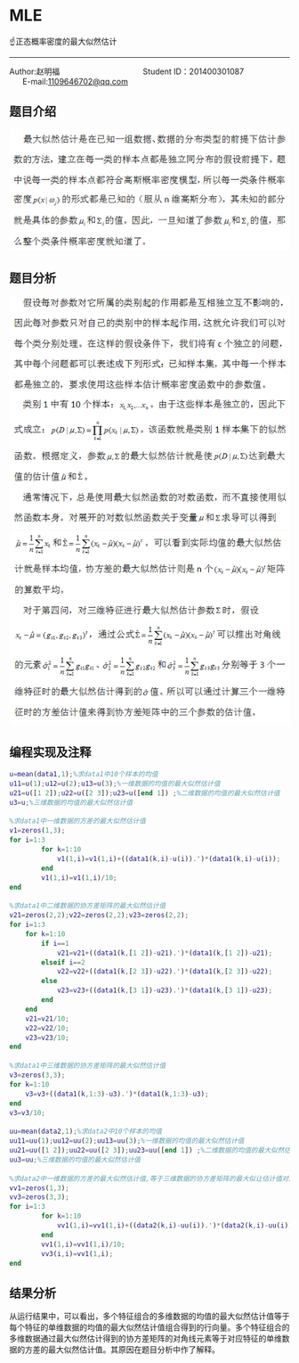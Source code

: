 # MLE
:point_up:正态概率密度的最大似然估计<br>
__________________________________________________________________________________________
Author:赵明福                                        Student ID：201400301087                            E-mail:1109646702@qq.com<br>
## 题目介绍
![](https://github.com/Chicharito999/ImageCache/raw/master/image/图片9.png)<br>
## 题目分析
![](https://github.com/Chicharito999/ImageCache/raw/master/image/图片10.png)<br>
![](https://github.com/Chicharito999/ImageCache/raw/master/image/图片11.png)
## 编程实现及注释
```matlab
u=mean(data1,1);%求data1中10个样本的均值
u11=u(1);u12=u(2);u13=u(3);%一维数据的均值的最大似然估计值
u21=u([1 2]);u22=u([2 3]);u23=u([end 1]) ;%二维数据的均值的最大似然估计值
u3=u;%三维数据的均值的最大似然估计值
 
%求data1中一维数据的方差的最大似然估计值
v1=zeros(1,3);
for i=1:3
        for k=1:10
            v1(1,i)=v1(1,i)+((data1(k,i)-u(i)).')*(data1(k,i)-u(i));
        end
        v1(1,i)=v1(1,i)/10;
end
 
%求data1中二维数据的协方差矩阵的最大似然估计值
v21=zeros(2,2);v22=zeros(2,2);v23=zeros(2,2);
for i=1:3
    for k=1:10
        if i==1
            v21=v21+((data1(k,[1 2])-u21).')*(data1(k,[1 2])-u21);
        elseif i==2
            v22=v22+((data1(k,[2 3])-u22).')*(data1(k,[2 3])-u22);
        else 
            v23=v23+((data1(k,[3 1])-u23).')*(data1(k,[3 1])-u23);
        end
    end
    v21=v21/10;
    v22=v22/10;
    v23=v23/10;
end
 
%求data1中三维数据的协方差矩阵的最大似然估计值
v3=zeros(3,3);
for k=1:10
    v3=v3+((data1(k,1:3)-u3).')*(data1(k,1:3)-u3);
end
v3=v3/10;
 
uu=mean(data2,1);%求data2中10个样本的均值
uu11=uu(1);uu12=uu(2);uu13=uu(3);%一维数据的均值的最大似然估计值
uu21=uu([1 2]);uu22=uu([2 3]);uu23=uu([end 1]) ;%二维数据的均值的最大似然估计值
uu3=uu;%三维数据的均值的最大似然估计值
 
%求data2中一维数据的方差的最大似然估计值,等于三维数据的协方差矩阵的最大似让估计值对应的对角线元素值
vv1=zeros(1,3);
vv3=zeros(3,3);
for i=1:3
        for k=1:10
            vv1(1,i)=vv1(1,i)+((data2(k,i)-uu(i)).')*(data2(k,i)-uu(i));
        end
        vv1(1,i)=vv1(1,i)/10;
        vv3(i,i)=vv1(1,i);
end
```
## 结果分析
从运行结果中，可以看出，多个特征组合的多维数据的均值的最大似然估计值等于每个特征的单维数据的均值的最大似然估计值组合得到的行向量。多个特征组合的多维数据通过最大似然估计得到的协方差矩阵的对角线元素等于对应特征的单维数据的方差的最大似然估计值。其原因在题目分析中作了解释。
